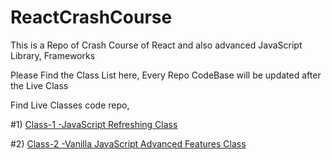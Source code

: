 # ReactCrashCourse
This is a Repo of Crash Course of React and also advanced JavaScript Library, Frameworks


Please Find the Class List here, Every Repo CodeBase will be updated after the Live Class

Find Live Classes code repo,

#1) [Class-1 -JavaScript Refreshing Class](https://github.com/touhidzaman007/ReactCrashCourse/tree/JavaScript-Refreshing-Class)

#2) [Class-2 -Vanilla JavaScript Advanced Features Class](https://github.com/touhidzaman007/ReactCrashCourse/tree/Vanilla-JavaScript-Advanced-Features-Part-1)
